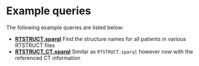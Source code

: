 # Example queries

The following example queries are listed below:

* **[RTSTRUCT.sparql](RTSTRUCT.sparql)** Find the structure names for all patients in various RTSTRUCT files
* **[RTSTRUCT_CT.sparql](RTSTRUCT_CT.sparql)** Similar as `RTSTRUCT.sparql` however now with the referenced CT information